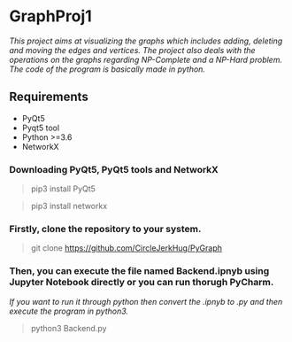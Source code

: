 # GraphProj1

*This project aims at visualizing the graphs which includes adding, deleting and moving the edges and vertices. The project also deals with the operations on the graphs regarding NP-Complete and a NP-Hard problem. The code of the program is basically made in python.*

## Requirements 
- PyQt5
- Pyqt5 tool
- Python >=3.6
- NetworkX


### Downloading PyQt5, PyQt5 tools and NetworkX
 > pip3 install PyQt5
 
 > pip3 install networkx



### Firstly, clone the repository to your system.

> git clone https://github.com/CircleJerkHug/PyGraph

### Then, you can execute the file named Backend.ipnyb using Jupyter Notebook directly or you can run thorugh PyCharm.

*If you want to run it through python then convert the .ipnyb to .py and then execute the program in python3.*

> python3 Backend.py


